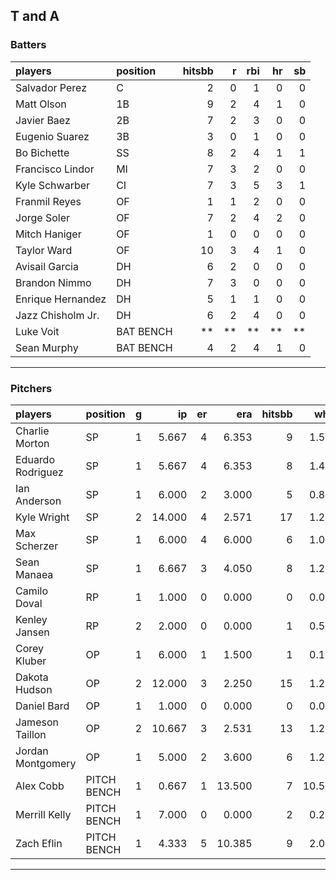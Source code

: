 ## T and A

### Batters

 
|players           |position  | hitsbb|  r| rbi| hr| sb| 
|:-----------------|:---------|------:|--:|---:|--:|--:| 
|Salvador Perez    |C         |      2|  0|   1|  0|  0| 
|Matt Olson        |1B        |      9|  2|   4|  1|  0| 
|Javier Baez       |2B        |      7|  2|   3|  0|  0| 
|Eugenio Suarez    |3B        |      3|  0|   1|  0|  0| 
|Bo Bichette       |SS        |      8|  2|   4|  1|  1| 
|Francisco Lindor  |MI        |      7|  3|   2|  0|  0| 
|Kyle Schwarber    |CI        |      7|  3|   5|  3|  1| 
|Franmil Reyes     |OF        |      1|  1|   2|  0|  0| 
|Jorge Soler       |OF        |      7|  2|   4|  2|  0| 
|Mitch Haniger     |OF        |      1|  0|   0|  0|  0| 
|Taylor Ward       |OF        |     10|  3|   4|  1|  0| 
|Avisail Garcia    |DH        |      6|  2|   0|  0|  0| 
|Brandon Nimmo     |DH        |      7|  3|   0|  0|  0| 
|Enrique Hernandez |DH        |      5|  1|   1|  0|  0| 
|Jazz Chisholm Jr. |DH        |      6|  2|   4|  0|  0| 
|Luke Voit         |BAT BENCH |     **| **|  **| **| **| 
|Sean Murphy       |BAT BENCH |      4|  2|   4|  1|  0| 


* * *

### Pitchers

 
|players           |position    |  g|     ip| er|    era| hitsbb|   whip| so|  w| sv| 
|:-----------------|:-----------|--:|------:|--:|------:|------:|------:|--:|--:|--:| 
|Charlie Morton    |SP          |  1|  5.667|  4|  6.353|      9|  1.588|  3|  0|  0| 
|Eduardo Rodriguez |SP          |  1|  5.667|  4|  6.353|      8|  1.412|  5|  0|  0| 
|Ian Anderson      |SP          |  1|  6.000|  2|  3.000|      5|  0.833|  5|  1|  0| 
|Kyle Wright       |SP          |  2| 14.000|  4|  2.571|     17|  1.214| 11|  1|  0| 
|Max Scherzer      |SP          |  1|  6.000|  4|  6.000|      6|  1.000|  9|  1|  0| 
|Sean Manaea       |SP          |  1|  6.667|  3|  4.050|      8|  1.200|  6|  0|  0| 
|Camilo Doval      |RP          |  1|  1.000|  0|  0.000|      0|  0.000|  3|  0|  0| 
|Kenley Jansen     |RP          |  2|  2.000|  0|  0.000|      1|  0.500|  2|  0|  2| 
|Corey Kluber      |OP          |  1|  6.000|  1|  1.500|      1|  0.167|  6|  1|  0| 
|Dakota Hudson     |OP          |  2| 12.000|  3|  2.250|     15|  1.250|  8|  1|  0| 
|Daniel Bard       |OP          |  1|  1.000|  0|  0.000|      0|  0.000|  2|  0|  1| 
|Jameson Taillon   |OP          |  2| 10.667|  3|  2.531|     13|  1.219|  8|  1|  0| 
|Jordan Montgomery |OP          |  1|  5.000|  2|  3.600|      6|  1.200|  5|  0|  0| 
|Alex Cobb         |PITCH BENCH |  1|  0.667|  1| 13.500|      7| 10.500|  0|  0|  0| 
|Merrill Kelly     |PITCH BENCH |  1|  7.000|  0|  0.000|      2|  0.286|  4|  1|  0| 
|Zach Eflin        |PITCH BENCH |  1|  4.333|  5| 10.385|      9|  2.077|  3|  0|  0| 


* * *


